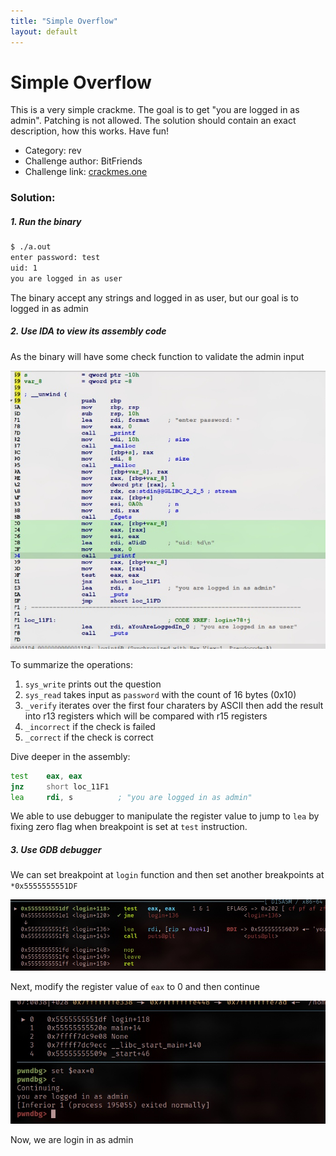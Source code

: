```yaml
---
title: "Simple Overflow"
layout: default
---
```


# Simple Overflow

This is a very simple crackme. The goal is to get "you are logged in as admin". Patching is not allowed. The solution should contain an exact description, how this works. Have fun!

- Category: rev
- Challenge author: BitFriends
- Challenge link: [crackmes.one](https://crackmes.one/crackme/5f05ec3c33c5d42a7c66792b)

### Solution:

##### 1. Run the binary

```bash
$ ./a.out
enter password: test
uid: 1
you are logged in as user
```

The binary accept any strings and logged in as user, but our goal is to logged in as admin


##### 2. Use IDA to view its assembly code

As the binary will have some check function to validate the admin input

![pic1](pic1.jpg)

To summarize the operations:
1. `sys_write` prints out the question 
2. `sys_read` takes input as `password` with the count of 16 bytes (0x10)
3. `_verify` iterates over the first four charaters by ASCII then add the result into r13 registers which will be compared with r15 registers
4. `_incorrect` if the check is failed
5. `_correct` if the check is correct

Dive deeper in the assembly:

```asm
test    eax, eax
jnz     short loc_11F1
lea     rdi, s          ; "you are logged in as admin"
```

We able to use debugger to manipulate the register value to jump to `lea` by fixing zero flag when breakpoint is set at `test` instruction. 

##### 3. Use GDB debugger

We can set breakpoint at `login` function and then set another breakpoints at `*0x5555555551DF`

![pic2](pic2.jpg)

Next, modify the register value of `eax` to 0 and then continue

![pic3](pic3.jpg)

Now, we are login in as admin


